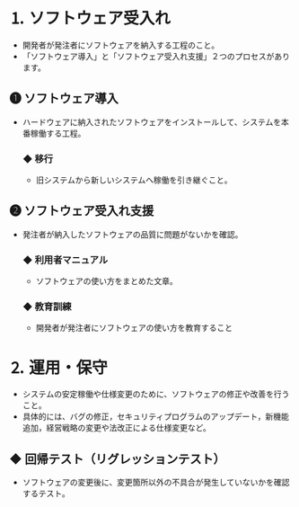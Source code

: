 # ⒈ ソフトウェア受入れ
- 開発者が発注者にソフトウェアを納入する工程のこと。
- 「ソフトウェア導入」と「ソフトウェア受入れ支援」２つのプロセスがあります。

## ❶ ソフトウェア導入
- ハードウェアに納入されたソフトウェアをインストールして、システムを本番稼働する工程。
    ### ◆ 移行
    - 旧システムから新しいシステムへ稼働を引き継ぐこと。

## ❷ ソフトウェア受入れ支援
- 発注者が納入したソフトウェアの品質に問題がないかを確認。
    ### ◆ 利用者マニュアル
    - ソフトウェアの使い方をまとめた文章。
    ### ◆ 教育訓練
    - 開発者が発注者にソフトウェアの使い方を教育すること

# ⒉ 運用・保守
- システムの安定稼働や仕様変更のために、ソフトウェアの修正や改善を行うこと。
- 具体的には、バグの修正，セキュリティプログラムのアップデート，新機能追加，経営戦略の変更や法改正による仕様変更など。

## ◆ 回帰テスト（リグレッションテスト）
- ソフトウェアの変更後に、変更箇所以外の不具合が発生していないかを確認するテスト。

